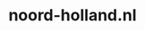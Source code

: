 ---
layout: post
title:  "noord-holland.nl"
internal_url:  "/dutchgov/noord-holland.nl.html"
subdomains_count: 99
all_subdomains_count: 264
urls_count: 65
ssl_rank: 0
http_rank: 55.923076923077
url_link: /data/noord-holland.nl/urls.txt
all_subdomains_link: /data/noord-holland.nl/all_subdomains.txt
subdomains_link: /data/noord-holland.nl/subdomains.txt
categories: dutchgov
---